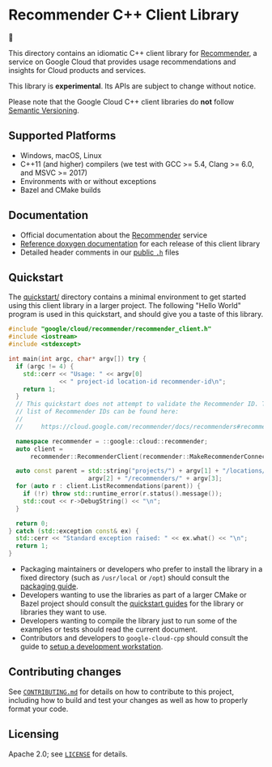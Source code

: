 # Recommender C++ Client Library

:construction:

This directory contains an idiomatic C++ client library for
[Recommender][cloud-service], a service on Google Cloud that provides
usage recommendations and insights for Cloud products and services.

This library is **experimental**. Its APIs are subject to change without notice.

Please note that the Google Cloud C++ client libraries do **not** follow
[Semantic Versioning](https://semver.org/).

## Supported Platforms

* Windows, macOS, Linux
* C++11 (and higher) compilers (we test with GCC >= 5.4, Clang >= 6.0, and
  MSVC >= 2017)
* Environments with or without exceptions
* Bazel and CMake builds

## Documentation

* Official documentation about the [Recommender][cloud-service-docs] service
* [Reference doxygen documentation][doxygen-link] for each release of this
  client library
* Detailed header comments in our [public `.h`][source-link] files

[cloud-service]: https://cloud.google.com/recommender
[cloud-service-docs]: https://cloud.google.com/recommender/docs
[doxygen-link]: https://googleapis.dev/cpp/google-cloud-recommender/latest/
[source-link]: https://github.com/googleapis/google-cloud-cpp/tree/main/google/cloud/recommender

## Quickstart

The [quickstart/](quickstart/README.md) directory contains a minimal environment
to get started using this client library in a larger project. The following
"Hello World" program is used in this quickstart, and should give you a taste of
this library.

<!-- inject-quickstart-start -->
```cc
#include "google/cloud/recommender/recommender_client.h"
#include <iostream>
#include <stdexcept>

int main(int argc, char* argv[]) try {
  if (argc != 4) {
    std::cerr << "Usage: " << argv[0]
              << " project-id location-id recommender-id\n";
    return 1;
  }
  // This quickstart does not attempt to validate the Recommender ID. The full
  // list of Recommender IDs can be found here:
  //
  //     https://cloud.google.com/recommender/docs/recommenders#recommenders

  namespace recommender = ::google::cloud::recommender;
  auto client =
      recommender::RecommenderClient(recommender::MakeRecommenderConnection());

  auto const parent = std::string("projects/") + argv[1] + "/locations/" +
                      argv[2] + "/recommenders/" + argv[3];
  for (auto r : client.ListRecommendations(parent)) {
    if (!r) throw std::runtime_error(r.status().message());
    std::cout << r->DebugString() << "\n";
  }

  return 0;
} catch (std::exception const& ex) {
  std::cerr << "Standard exception raised: " << ex.what() << "\n";
  return 1;
}
```
<!-- inject-quickstart-end -->

* Packaging maintainers or developers who prefer to install the library in a
  fixed directory (such as `/usr/local` or `/opt`) should consult the
  [packaging guide](/doc/packaging.md).
* Developers wanting to use the libraries as part of a larger CMake or Bazel
  project should consult the [quickstart guides](#quickstart) for the library
  or libraries they want to use.
* Developers wanting to compile the library just to run some of the examples or
  tests should read the current document.
* Contributors and developers to `google-cloud-cpp` should consult the guide to
  [setup a development workstation][howto-setup-dev-workstation].

[howto-setup-dev-workstation]: /doc/contributor/howto-guide-setup-development-workstation.md

## Contributing changes

See [`CONTRIBUTING.md`](../../../CONTRIBUTING.md) for details on how to
contribute to this project, including how to build and test your changes
as well as how to properly format your code.

## Licensing

Apache 2.0; see [`LICENSE`](../../../LICENSE) for details.

